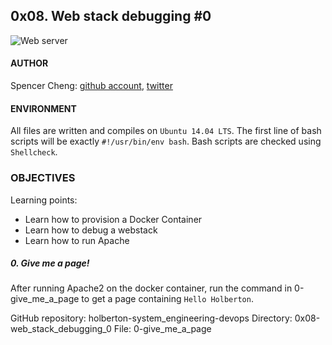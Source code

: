 ## 0x08. Web stack debugging #0

![Web server](http://i.imgur.com/uWLzjc8.jpg)

#### AUTHOR
Spencer Cheng: [github account](https://github.com/spencerhcheng), [twitter](https://twitter.com/spencerhcheng)

#### ENVIRONMENT
All files are written and compiles on `Ubuntu 14.04 LTS`. The first line of bash scripts will be exactly `#!/usr/bin/env bash`. Bash scripts are checked using `Shellcheck`.

### OBJECTIVES
Learning points:
* Learn how to provision a Docker Container
* Learn how to debug a webstack
* Learn how to run Apache

##### 0. Give me a page!
After running Apache2 on the docker container, run the command in 0-give_me_a_page to get a page containing `Hello Holberton`.

GitHub repository: holberton-system_engineering-devops
Directory: 0x08-web_stack_debugging_0
File: 0-give_me_a_page
